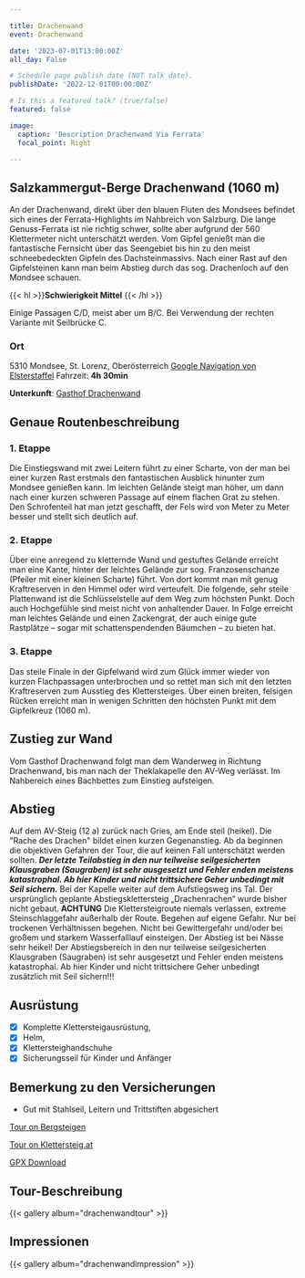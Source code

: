 ```yaml
---

title: Drachenwand
event: Drachenwand

date: '2023-07-01T13:00:00Z'
all_day: False

# Schedule page publish date (NOT talk date).
publishDate: '2022-12-01T00:00:00Z'

# Is this a featured talk? (true/false)
featured: false

image:
  caption: 'Description Drachenwand Via Ferrata'
  focal_point: Right

---
```


## **Salzkammergut-Berge Drachenwand (1060 m)**


An der Drachenwand, direkt über den blauen Fluten des Mondsees befindet sich eines der Ferrata-Highlights im Nahbreich von Salzburg. Die lange Genuss-Ferrata ist nie richtig schwer, sollte aber aufgrund der 560 Klettermeter nicht unterschätzt werden. Vom Gipfel genießt man die fantastische Fernsicht über das Seengebiet bis hin zu den meist schneebedeckten Gipfeln des Dachsteinmassivs. Nach einer Rast auf den Gipfelsteinen kann man beim Abstieg durch das sog. Drachenloch auf den Mondsee schauen.

{{< hl >}}**Schwierigkeit Mittel** {{< /hl >}}

Einige Passagen C/D, meist aber um B/C. Bei Verwendung der rechten Variante mit Seilbrücke C. 

### Ort
5310 Mondsee, St. Lorenz, Oberösterreich
[Google Navigation von Elsterstaffel](https://goo.gl/maps/5DTYUiD4uSEvn1Uu7)
Fahrzeit: **4h 30min**

**Unterkunft**: [Gasthof Drachenwand](https://www.drachenwand.at/)


## Genaue Routenbeschreibung

### 1. Etappe
Die Einstiegswand mit zwei Leitern führt zu einer Scharte, von der man bei einer kurzen Rast erstmals den fantastischen Ausblick hinunter zum Mondsee genießen kann. Im leichten Gelände steigt man höher, um dann nach einer kurzen schweren Passage auf einem flachen Grat zu stehen. Den Schrofenteil hat man jetzt geschafft, der Fels wird von Meter zu Meter besser und stellt sich deutlich auf.
### 2. Etappe
Über eine anregend zu kletternde Wand und gestuftes Gelände erreicht man eine Kante, hinter der leichtes Gelände zur sog. Franzosenschanze (Pfeiler mit einer kleinen Scharte) führt. Von dort kommt man mit genug Kraftreserven in den Himmel oder wird verteufelt. Die folgende, sehr steile Plattenwand ist die Schlüsselstelle auf dem Weg zum höchsten Punkt. Doch auch Hochgefühle sind meist nicht von anhaltender Dauer. In Folge erreicht man leichtes Gelände und einen Zackengrat, der auch einige gute Rastplätze – sogar mit schattenspendenden Bäumchen – zu bieten hat.
### 3. Etappe
Das steile Finale in der Gipfelwand wird zum Glück immer wieder von kurzen Flachpassagen unterbrochen und so rettet man sich mit den letzten Kraftreserven zum Ausstieg des Klettersteiges. Über einen breiten, felsigen Rücken erreicht man in wenigen Schritten den höchsten Punkt mit dem Gipfelkreuz (1060 m).

## Zustieg zur Wand
Vom Gasthof Drachenwand folgt man dem Wanderweg in Richtung Drachenwand, bis man nach der Theklakapelle den AV-Weg verlässt. Im Nahbereich eines Bachbettes zum Einstieg aufsteigen.

## Abstieg
Auf dem AV-Steig (12 a) zurück nach Gries, am Ende steil (heikel). Die "Rache des Drachen" bildet einen kurzen Gegenanstieg. Ab da beginnen die objektiven Gefahren der Tour, die auf keinen Fall unterschätzt werden sollten. _**Der letzte Teilabstieg in den nur teilweise seilgesicherten Klausgraben (Saugraben) ist sehr ausgesetzt und Fehler enden meistens katastrophal. Ab hier Kinder und nicht trittsichere Geher unbedingt mit Seil sichern.**_ Bei der Kapelle weiter auf dem Aufstiegsweg ins Tal. Der ursprünglich geplante Abstiegsklettersteig „Drachenrachen“ wurde bisher nicht gebaut.
**ACHTUNG** Die Klettersteigroute niemals verlassen, extreme Steinschlaggefahr außerhalb der Route. Begehen auf eigene Gefahr. Nur bei trockenen Verhältnissen begehen. Nicht bei Gewittergefahr und/oder bei großem und starkem Wasserfalllauf einsteigen. Der Abstieg ist bei Nässe sehr heikel! Der Abstiegsbereich in den nur teilweise seilgesicherten Klausgraben (Saugraben) ist sehr ausgesetzt und Fehler enden meistens katastrophal. Ab hier Kinder und nicht trittsichere Geher unbedingt zusätzlich mit Seil sichern!!!
## Ausrüstung
- [x] Komplette Klettersteigausrüstung, 
- [x] Helm,
- [x] Klettersteighandschuhe
- [x] Sicherungsseil für Kinder und Anfänger

## Bemerkung zu den Versicherungen
- Gut mit Stahlseil, Leitern und Trittstiften abgesichert

[Tour on Bergsteigen](https://www.bergsteigen.com/touren/klettersteig/drachenwand-klettersteig/)

[Tour on Klettersteig.at](http://drachenwand-klettersteig.at/)

[GPX Download](https://www.bergsteigen.com/fileadmin/userdaten/import/tracks/gpx/1993.gpx)

## Tour-Beschreibung

{{< gallery album="drachenwandtour" >}}


## Impressionen

{{< gallery album="drachenwandimpression" >}}